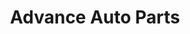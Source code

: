 ---
title: "Advance Auto Parts"
url: /lawrenceville/advance-auto-parts-lawrenceville-highway/
shop: car parts
---